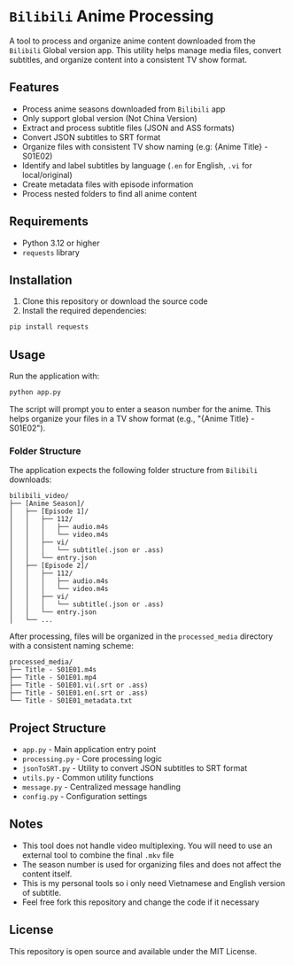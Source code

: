 # `Bilibili` Anime Processing

A tool to process and organize anime content downloaded from the `Bilibili` Global version app. This utility helps manage media files, convert subtitles, and organize content into a consistent TV show format.

## Features

- Process anime seasons downloaded from `Bilibili` app
- Only support global version (Not China Version)
- Extract and process subtitle files (JSON and ASS formats)
- Convert JSON subtitles to SRT format
- Organize files with consistent TV show naming (e.g: {Anime Title} - S01E02)
- Identify and label subtitles by language (`.en` for English, `.vi` for local/original)
- Create metadata files with episode information
- Process nested folders to find all anime content

## Requirements

- Python 3.12 or higher
- `requests` library

## Installation

1. Clone this repository or download the source code
2. Install the required dependencies:

```sh
pip install requests
```

## Usage

Run the application with:

```sh
python app.py
```

The script will prompt you to enter a season number for the anime. This helps organize your files in a TV show format (e.g., "{Anime Title} - S01E02").

### Folder Structure

The application expects the following folder structure from `Bilibili` downloads:

```
bilibili_video/
├── [Anime Season]/
│   ├── [Episode 1]/
│   │   ├── 112/
│   │   │   ├── audio.m4s
│   │   │   └── video.m4s
│   │   ├── vi/
│   │   │   └── subtitle(.json or .ass)
│   │   └── entry.json
│   ├── [Episode 2]/
│   │   ├── 112/
│   │   │   ├── audio.m4s
│   │   │   └── video.m4s
│   │   ├── vi/
│   │   │   └── subtitle(.json or .ass)
│   │   └── entry.json
│   └── ...
```

After processing, files will be organized in the `processed_media` directory with a consistent naming scheme:

```
processed_media/
├── Title - S01E01.m4s
├── Title - S01E01.mp4
├── Title - S01E01.vi(.srt or .ass)
├── Title - S01E01.en(.srt or .ass)
└── Title - S01E01_metadata.txt
```

## Project Structure

- `app.py` - Main application entry point
- `processing.py` - Core processing logic
- `jsonToSRT.py` - Utility to convert JSON subtitles to SRT format
- `utils.py` - Common utility functions
- `message.py` - Centralized message handling
- `config.py` - Configuration settings

## Notes

- This tool does not handle video multiplexing. You will need to use an external tool to combine the final `.mkv` file
- The season number is used for organizing files and does not affect the content itself.
- This is my personal tools so i only need Vietnamese and English version of subtitle.
- Feel free fork this repository and change the code if it necessary

## License

This repository is open source and available under the MIT License.
